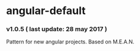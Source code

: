 # angular-default
### v1.0.5 ( last update: 28 may 2017 )

Pattern for new angular projects.
Based on M.E.A.N.